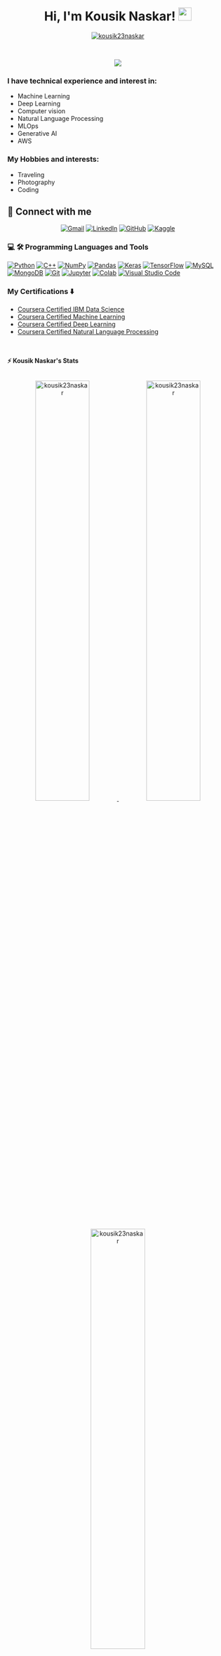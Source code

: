 <h1 align="center">
Hi, I'm Kousik Naskar!
	<a href="https://github.com/kousik23naskar" target="_self">
		<img src="https://media.giphy.com/media/hvRJCLFzcasrR4ia7z/giphy.gif" width="30">
	</a>
</h1>
<p align="center">
	<a href="https://github.com/kousik23naskar">
		<img src="https://komarev.com/ghpvc/?username=kousik23naskar&label=Profile%20views&color=0e75b6&style=flat" alt="kousik23naskar" />
	</a>
</p>
<br/>
<p align="center">
	<a href="https://github.com/kousik23naskar">
		<img src="https://readme-typing-svg.herokuapp.com?lines=PhD+in+Particle+Physics;DS%20|%20AI%20|%20ML%20Enthusiastic;Always%20learning%20new%20things&center=true&width=380&height=45">
    <!--
    <img src="https://readme-typing-svg.herokuapp.com?lines=PhD+in+Particle+Physics;Data+Science+Enthusiast;Freelancer;DS%20|%20AI%20|%20ML%20Enthusiastic;Always%20learning%20new%20things&center=true&width=380&height=45">
    -->
	</a>
</p>

### I have technical experience and interest in:
* Machine Learning
* Deep Learning
* Computer vision 
* Natural Language Processing
* MLOps
* Generative AI
* AWS

<!--
<hr>

<pre>
💻 I am a self taught Full Stack Developer and a Machine Learning Developer
📚 I have a Bachelors in Computer Science from the University Cadi Ayyad at Morocco
📝 I have a strong interest in Data Science and Artificial Intelligence
🔭 Working on Deep Learning & Machine Learning
🌱 Learning about Computer Vision and Machine Learning stuff
🌟 Main languages: Python, JavaScript
🚩 Interested in Full Stack Machine Learning Application development
🤔 I’m currently open for: <b>An Intern</b> or a new <b>job opportunity</b>, this is <a href="https://drive.google.com/file/d/1OL-pYjC8jb3u3bbqLswQooZkah4ExeZf/view?usp=sharing" target="_blank">MY RESUME.</a>
</pre>
<hr>
-->
### My Hobbies and interests:
* Traveling
* Photography
* Coding

## 🤝 Connect with me
<p align="center">
	<a href="mailto:kousiknaskar992@gmail.com"><img img src="https://img.shields.io/badge/gmail-%23EA4335.svg?style=plastic&logo=gmail&logoColor=white" alt="Gmail"/></a>
	<a href="https://www.linkedin.com/in/dr-kousik-naskar/"><img src="https://img.shields.io/badge/linkedin-%230A66C2.svg?style=plastic&logo=linkedin&logoColor=white" alt="LinkedIn"/></a>
	<a href="https://github.com/kousik23naskar"><img src="https://img.shields.io/badge/github-%23181717.svg?style=plastic&logo=github&logoColor=white" alt="GitHub"/></a>
	<a href="https://www.kaggle.com/kousiknaskar"><img src="https://img.shields.io/badge/kaggle-%230A66C2.svg?style=plastic&logo=kaggle&logoColor=white" alt="Kaggle"/></a>
</p>


### 💻 🛠️ Programming Languages and Tools

<p>
    <a href="https://github.com/kousik23naskar"><img alt="Python" src="https://img.shields.io/badge/Python%20-%2314354C.svg?logo=python&logoColor=white"></a>
    <a href="https://github.com/kousik23naskar"><img alt="C++" src="https://img.shields.io/badge/C%2B%2B-00599C.svg?logo=cplusplus&logoColor=white"></a>
    <a href="https://github.com/kousik23naskar"><img alt="NumPy" src="https://img.shields.io/badge/Numpy%20-%23013243.svg?logo=numpy&logoColor=white"></a>
    <a href="https://github.com/kousik23naskar"><img alt="Pandas" src="https://img.shields.io/badge/Pandas%20-%23150458.svg?logo=pandas&logoColor=white"></a>    
    <a href="https://github.com/kousik23naskar"><img alt="Keras" src="https://img.shields.io/badge/Keras%20-%23D00000.svg?logo=Keras&logoColor=white"></a>
    <a href="https://github.com/kousik23naskar"><img alt="TensorFlow" src="https://img.shields.io/badge/TensorFlow%20-%23FF6F00.svg?logo=TensorFlow&logoColor=white"></a>
    <a href="https://github.com/kousik23naskar"><img alt="MySQL" src="https://img.shields.io/badge/MySQL-4479A1.svg?logo=mysql&logoColor=white"></a>
    <a href="https://github.com/kousik23naskar"><img alt="MongoDB" src="https://img.shields.io/badge/MongoDB-47A248.svg?logo=mongodb&logoColor=white"></a>
    <a href="https://github.com/kousik23naskar"><img alt="Git" src="https://img.shields.io/badge/Git%20-%23F05033.svg?logo=git&logoColor=white"></a>
    <a href="https://github.com/kousik23naskar"><img alt="Jupyter" src="https://img.shields.io/badge/Jupyter%20-%23F37626.svg?logo=Jupyter&logoColor=white"></a>
    <a href="https://github.com/kousik23naskar"><img alt="Colab" src="https://img.shields.io/badge/Colab-00b56a.svg?logo=google-colab&logoColor=white"></a>
    <a href="https://github.com/kousik23naskar"><img alt="Visual Studio Code" src="https://img.shields.io/badge/Visual%20Studio%20Code-0078d7.svg?logo=visual-studio-code&logoColor=white"></a>
</p>

### My Certifications :arrow_down:

- [Coursera Certified IBM Data Science](https://www.coursera.org/account/accomplishments/specialization/F3Y46GDK7VWC)
- [Coursera Certified Machine Learning](https://www.coursera.org/account/accomplishments/specialization/EHD8WPSQCSVC)
- [Coursera Certified Deep Learning](https://www.coursera.org/account/accomplishments/specialization/5E5Q4VF9ETLZ)
- [Coursera Certified Natural Language Processing](https://www.coursera.org/account/accomplishments/specialization/5QCJSFC542GQ)
</br>


<br/>
<summary><b>⚡ Kousik Naskar's Stats</b></summary>
<br/>
<p align="center">
	<a href="https://github.com/kousik23naskar">
	<img width="49.5%" src="https://github-readme-stats.vercel.app/api?username=kousik23naskar&show_icons=true_color=fff&icon_color=79ff97&text_color=9f9f9f&bg_color=151515" alt="kousik23naskar">
	<img width="49.5%" src="https://github-readme-stats.vercel.app/api/top-langs/?username=kousik23naskar&langs_count=10&layout=compact" alt="kousik23naskar">
	<img width="49.5%" src="https://github-readme-streak-stats.herokuapp.com/?user=kousik23naskar" alt="kousik23naskar">	
	</a>
	<br/>
</p>

